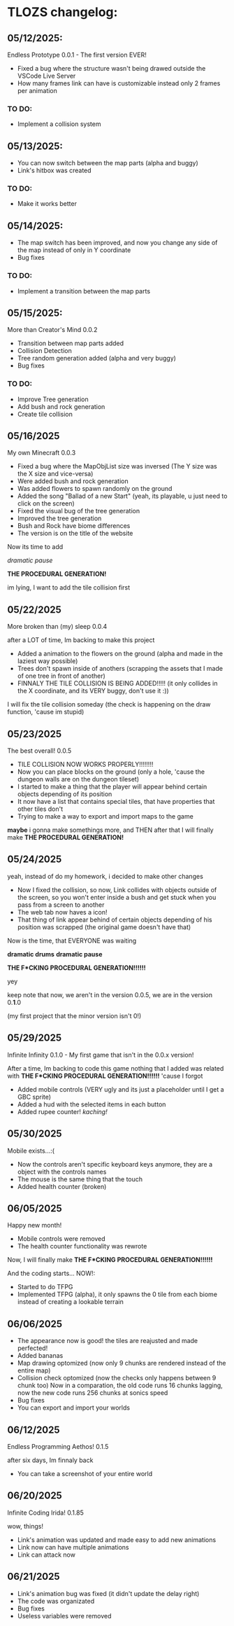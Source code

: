 # TLOZS changelog:

## 05/12/2025:

Endless Prototype 0.0.1 - The first version EVER!

- Fixed a bug where the structure wasn't being drawed outside the VSCode Live Server
- How many frames link can have is customizable instead only 2 frames per animation

### TO DO:
- Implement a collision system

## 05/13/2025:
- You can now switch between the map parts (alpha and buggy)
- Link's hitbox was created

### TO DO:
- Make it works better

## 05/14/2025:
- The map switch has been improved, and now you change any side of the map instead of only in Y coordinate
- Bug fixes

### TO DO:
- Implement a transition between the map parts

## 05/15/2025:

More than Creator's Mind 0.0.2

- Transition between map parts added
- Collision Detection
- Tree random generation added (alpha and very buggy)
- Bug fixes

### TO DO:
- Improve Tree generation
- Add bush and rock generation
- Create tile collision

## 05/16/2025

My own Minecraft 0.0.3

- Fixed a bug where the MapObjList size was inversed (The Y size was the X size and vice-versa)
- Were added bush and rock generation
- Was added flowers to spawn randomly on the ground
- Added the song "Ballad of a new Start" (yeah, its playable, u just need to click on the screen)
- Fixed the visual bug of the tree generation
- Improved the tree generation
- Bush and Rock have biome differences
- The version is on the title of the website

Now its time to add

*dramatic pause*

**THE PROCEDURAL GENERATION!**

im lying, I want to add the tile collision first

## 05/22/2025

More broken than (my) sleep 0.0.4

after a LOT of time, Im backing to make this project
- Added a animation to the flowers on the ground (alpha and made in the laziest way possible)
- Trees don't spawn inside of anothers (scrapping the assets that I made of one tree in front of another)
- FINNALY THE TILE COLLISION IS BEING ADDED!!!!! (it only collides in the X coordinate, and its VERY buggy, don't use it :))

I will fix the tile collision someday (the check is happening on the draw function, 'cause im stupid)

## 05/23/2025

The best overall! 0.0.5

- TILE COLLISION NOW WORKS PROPERLY!!!!!!!!
- Now you can place blocks on the ground (only a hole, 'cause the dungeon walls are on the dungeon tileset)
- I started to make a thing that the player will appear behind certain objects depending of its position
- It now have a list that contains special tiles, that have properties that other tiles don't
- Trying to make a way to export and import maps to the game

**maybe** i gonna make somethings more, and THEN after that I will finally make
**THE PROCEDURAL GENERATION!**

## 05/24/2025

yeah, instead of do my homework, i decided to make other changes

- Now I fixed the collision, so now, Link collides with objects outside of the screen, so you won't enter inside a bush and get stuck
when you pass from a screen to another
- The web tab now haves a icon!
- That thing of link appear behind of certain objects depending of his position was scrapped (the original game doesn't have that)

Now is the time, that EVERYONE was waiting

**dramatic drums**
**dramatic pause**

**THE F*CKING PROCEDURAL GENERATION!!!!!!**

yey

keep note that now, we aren't in the version 0.0.5,
we are in the version 0.**1**.0

(my first project that the minor version isn't 0!)

## 05/29/2025

Infinite Infinity 0.1.0 - My first game that isn't in the 0.0.x version!

After a time, Im backing to code this game
nothing that I added was related with **THE F*CKING PROCEDURAL GENERATION!!!!!!**
'cause I forgot
- Added mobile controls (VERY ugly and its just a placeholder until I get a GBC sprite)
- Added a hud with the selected items in each button
- Added rupee counter! *kaching!*

## 05/30/2025

Mobile exists...:(

- Now the controls aren't specific keyboard keys anymore, they are a object with the controls names
- The mouse is the same thing that the touch
- Added health counter (broken)

## 06/05/2025

Happy new month!

- Mobile controls were removed
- The health counter functionality was rewrote

Now, I will finally make **THE F*CKING PROCEDURAL GENERATION!!!!!!**

And the coding starts...
NOW!:
- Started to do TFPG
- Implemented TFPG (alpha), it only spawns the 0 tile from each biome instead of creating a lookable terrain

## 06/06/2025

- The appearance now is good! the tiles are reajusted and made perfected!
- Added bananas
- Map drawing optomized (now only 9 chunks are rendered instead of the entire map)
- Collision check optomized (now the checks only happens between 9 chunk too)
Now in a comparation, the old code runs 16 chunks lagging, now the new code runs 256 chunks at sonics speed
- Bug fixes
- You can export and import your worlds

## 06/12/2025

Endless Programming Aethos! 0.1.5

after six days, Im finnaly back

- You can take a screenshot of your entire world

## 06/20/2025

Infinite Coding Irida! 0.1.85

wow, things!

- Link's animation was updated and made easy to add new animations
- Link now can have multiple animations
- Link can attack now

## 06/21/2025

- Link's animation bug was fixed (it didn't update the delay right)
- The code was organizated
- Bug fixes
- Useless variables were removed

